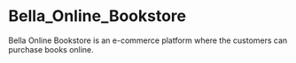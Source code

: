 # Bella_Online_Bookstore
Bella Online Bookstore is an e-commerce platform where the customers can purchase books online.
